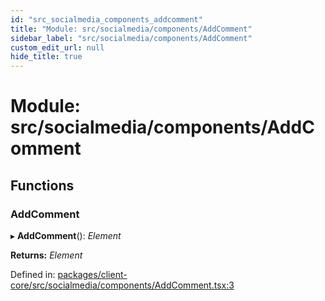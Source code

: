 ```yaml
---
id: "src_socialmedia_components_addcomment"
title: "Module: src/socialmedia/components/AddComment"
sidebar_label: "src/socialmedia/components/AddComment"
custom_edit_url: null
hide_title: true
---
```


# Module: src/socialmedia/components/AddComment

## Functions

### AddComment

▸ **AddComment**(): *Element*

**Returns:** *Element*

Defined in: [packages/client-core/src/socialmedia/components/AddComment.tsx:3](https://github.com/xr3ngine/xr3ngine/blob/65dfcf39a/packages/client-core/src/socialmedia/components/AddComment.tsx#L3)
